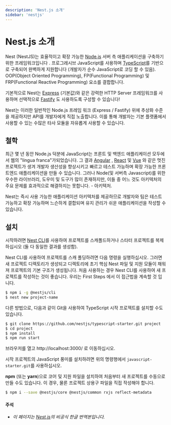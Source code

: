 ```yaml
---
description: 'Nest.js 소개'
sidebar: 'nestjs'
---
```


# Nest.js 소개

Nest (NestJS)는 효율적이고 확장 가능한 [Node.js](https://nodejs.org/) 서버 측 애플리케이션을 구축하기위한 프레임워크입니다 . 프로그레시브 JavaScript를 사용하며 [TypeScript](http://www.typescriptlang.org/)를 기반으로 구축되어 완벽하게 지원합니다 (개발자가 순수 JavaScript로 코딩 할 수 있음). OOP(Object Oriented Programming), FP(Functional Programming) 및 FRP(Functional Reactive Programming) 요소를 결합합니다.

기본적으로 Nest는 [Express](https://expressjs.com/) (기본값)와 같은 강력한 HTTP Server 프레임워크를 사용하며 선택적으로 [Fastify](https://github.com/fastify/fastify) 도 사용하도록 구성할 수 있습니다!

Nest는 이러한 일반적인 Node.js 프레임 워크 (Express / Fastify) 위에 추상화 수준을 제공하지만 API를 개발자에게 직접 노출합니다. 이를 통해 개발자는 기본 플랫폼에서 사용할 수 있는 수많은 타사 모듈을 자유롭게 사용할 수 있습니다.


## 철학

최근 몇 년 동안 Node.js 덕분에 JavaScript는 프론트 및 백엔드 애플리케이션 모두에서 웹의 "lingua franca"가되었습니다. 그 결과 [Angular](https://angular.io/) , [React](https://github.com/facebook/react) 및 [Vue](https://github.com/vuejs/vue) 와 같은 멋진 프로젝트가 생겨 개발자 생산성을 향상시키고 빠르고 테스트 가능하며 확장 가능한 프론트엔드 애플리케이션을 만들 수 있습니다. 그러나 Node(및 서버측 Javascript)를 위한 우수한 라이브러리, 도우미 및 도구가 많이 존재하지만, 이들 중 어느 것도 아키텍처의 주요 문제를 효과적으로 해결하지는 못합니다. - 아키텍처.

Nest는 즉시 사용 가능한 애플리케이션 아키텍처를 제공하므로 개발자와 팀은 테스트 가능하고 확장 가능하며 느슨하게 결합되며 유지 관리가 쉬운 애플리케이션을 작성할 수 있습니다.


## 설치

시작하려면 [Nest CLI](https://docs.nestjs.com/v6/cli/overview)를 사용하여 프로젝트를 스캐폴드하거나 스타터 프로젝트를 복제하십시오 (둘 다 동일한 결과를 생성함).

Nest CLI를 사용하여 프로젝트를 스캐 폴딩하려면 다음 명령을 실행하십시오. 그러면 새 프로젝트 디렉토리가 생성되고 디렉토리에 초기 핵심 Nest 파일 및 지원 모듈이 채워져 프로젝트의 기본 구조가 생성됩니다. 처음 사용하는 경우 Nest CLI를 사용하여 새 프로젝트를 작성하는 것이 좋습니다. 우리는 First Steps 에서 이 접근법을 계속할 것 입니다.

```bash
$ npm i -g @nestjs/cli
$ nest new project-name
```

다른 방법으로, 다음과 같이 Git을 사용하여 TypeScript 시작 프로젝트를 설치할 수도 있습니다.

```bash
$ git clone https://github.com/nestjs/typescript-starter.git project
$ cd project
$ npm install
$ npm run start
```

브라우저를 열고 http://localhost:3000/ 로 이동하십시오.

시작 프로젝트의 JavaScript 풍미를 설치하려면 위의 명령행에서 `javascript-starter.git`를 사용하십시오.

**npm** (또는 **yarn**)으로 코어 및 지원 파일을 설치하여 처음부터 새 프로젝트를 수동으로 만들 수도 있습니다. 이 경우, 물론 프로젝트 상용구 파일을 직접 작성해야 합니다.

```bash
$ npm i --save @nestjs/core @nestjs/common rxjs reflect-metadata
```


#### 주석

- *이 페이지는 [Nest.js](https://docs.nestjs.com/v6/first-steps)의 비공식 한글 번역본입니다.*
